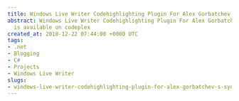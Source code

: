 ```yaml
---
title: Windows Live Writer Codehighlighting Plugin For Alex Gorbatchev's SyntaxHighlighter
abstract: Windows Live Writer Codehighlighting Plugin For Alex Gorbatchev's SyntaxHighlighter
  is available on codeplex
created_at: 2010-12-22 07:44:00 +0000 UTC
tags:
- .net
- Blogging
- C#
- Projects
- Windows Live Writer
slugs:
- windows-live-writer-codehighlighting-plugin-for-alex-gorbatchev-s-syntaxhighlighter
---
```

